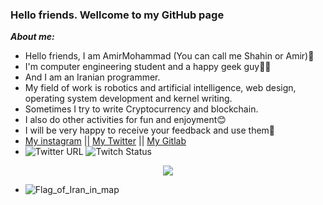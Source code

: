 ### Hello friends. Wellcome to my GitHub page ###
***About me:***
- Hello friends, I am AmirMohammad (You can call me Shahin or Amir)👋
- I'm computer engineering student and a happy geek guy👨‍💻
- And I am an Iranian programmer.
- My field of work is robotics and artificial intelligence, web design, operating system development and kernel writing.
- Sometimes I try to write Cryptocurrency and blockchain.
- I also do other activities for fun and enjoyment😊
- I will be very happy to receive your feedback and use them💖 
- <a href="https://www.instagram.com/platinum_offitial/">My instagram</a> || <a href="https://twitter.com/Amirmohammad_kz" target="_blank">My Twitter</a> || <a href="https://gitlab.com/amirmohammadkazemi2002" target="_blank">My Gitlab</a>
- ![Twitter URL](https://img.shields.io/twitter/url?label=Twitter&style=social&url=https%3A%2F%2Ftwitter.com%2FAmirmohammad_kz)
![Twitch Status](https://img.shields.io/twitch/status/happy_geek_guy?label=Teitch%20channel&logo=Twitch&style=social)

<p align="center">
  <img src=https://github-readme-stats.vercel.app/api?username=AmirmohammadKazemi&bg_color=191b1f&title_color=36beb6&text_color=fff&line_height=20&hide=["stars"] />
</p>

- ![Flag_of_Iran_in_map](https://user-images.githubusercontent.com/78997499/115862313-3ee9a700-a449-11eb-8773-a8d690cc9b1e.png)
